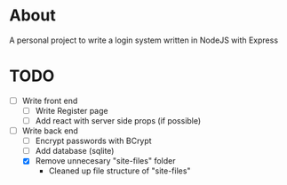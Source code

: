 # About
 A personal project to write a login system written 
 in NodeJS with Express


# TODO
- [ ] Write front end
  - [ ] Write Register page
  - [ ] Add react with server side props (if possible)

- [ ] Write back end
  - [ ] Encrypt passwords with BCrypt
  - [ ] Add database (sqlite)
  - [x] Remove unnecesary "site-files" folder
    - Cleaned up file structure of "site-files"

